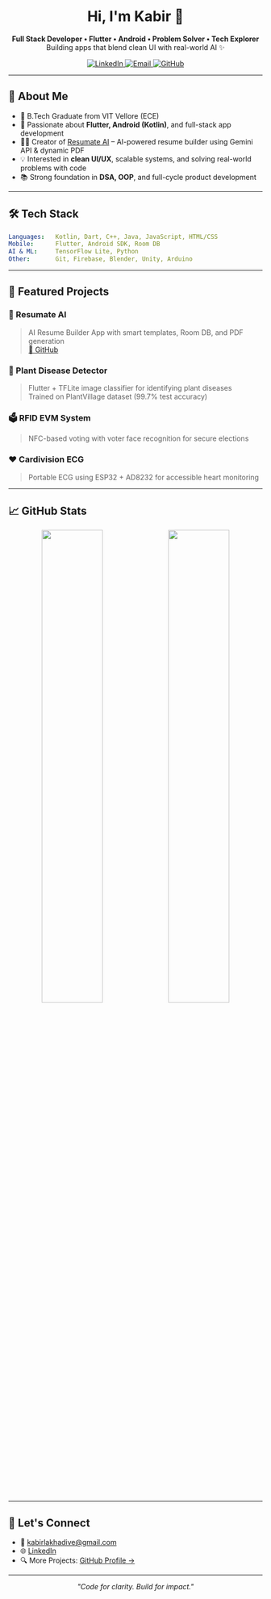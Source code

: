 <h1 align="center">Hi, I'm Kabir 👋</h1>

<p align="center">
  <b>Full Stack Developer • Flutter • Android • Problem Solver • Tech Explorer</b><br>
  Building apps that blend clean UI with real-world AI ✨
</p>

<p align="center">
  <a href="https://www.linkedin.com/in/kabir-lakhadive-7a984921b/">
    <img alt="LinkedIn" src="https://img.shields.io/badge/-LinkedIn-blue?style=flat-square&logo=linkedin&logoColor=white" />
  </a>
  <a href="mailto:kabirlakhadive@gmail.com">
    <img alt="Email" src="https://img.shields.io/badge/-Email-red?style=flat-square&logo=gmail&logoColor=white" />
  </a>
  <a href="https://github.com/Kabirlakhadive">
    <img alt="GitHub" src="https://img.shields.io/badge/-GitHub-black?style=flat-square&logo=github&logoColor=white" />
  </a>
</p>

---

## 🚀 About Me

- 🧠 B.Tech Graduate from VIT Vellore (ECE)
- 📱 Passionate about **Flutter, Android (Kotlin)**, and full-stack app development
- 🧑‍💻 Creator of [Resumate AI](https://github.com/Kabirlakhadive/resumate_ai) – AI-powered resume builder using Gemini API & dynamic PDF
- 💡 Interested in **clean UI/UX**, scalable systems, and solving real-world problems with code
- 📚 Strong foundation in **DSA, OOP**, and full-cycle product development

---

## 🛠️ Tech Stack

```yaml
Languages:   Kotlin, Dart, C++, Java, JavaScript, HTML/CSS
Mobile:      Flutter, Android SDK, Room DB
AI & ML:     TensorFlow Lite, Python
Other:       Git, Firebase, Blender, Unity, Arduino
```

---

## 📱 Featured Projects

### 🎯 Resumate AI
> AI Resume Builder App with smart templates, Room DB, and PDF generation  
> [🔗 GitHub](https://github.com/Kabirlakhadive/resumate_ai)

### 🌱 Plant Disease Detector
> Flutter + TFLite image classifier for identifying plant diseases  
> Trained on PlantVillage dataset (99.7% test accuracy)

### 🗳 RFID EVM System
> NFC-based voting with voter face recognition for secure elections

### ❤️ Cardivision ECG
> Portable ECG using ESP32 + AD8232 for accessible heart monitoring

---

## 📈 GitHub Stats

<p align="center">
  <img width="49%" src="https://github-readme-stats.vercel.app/api?username=Kabirlakhadive&show_icons=true&theme=tokyonight" />
  <img width="49%" src="https://github-readme-stats.vercel.app/api/top-langs/?username=Kabirlakhadive&layout=compact&theme=tokyonight" />
</p>

---

## 🤝 Let's Connect

- 💌 [kabirlakhadive@gmail.com](mailto:kabirlakhadive@gmail.com)
- 🌐 [LinkedIn](https://www.linkedin.com/in/kabir-lakhadive-7a984921b/)
- 🔍 More Projects: [GitHub Profile →](https://github.com/Kabirlakhadive)

---

<p align="center"><i>"Code for clarity. Build for impact."</i></p>
